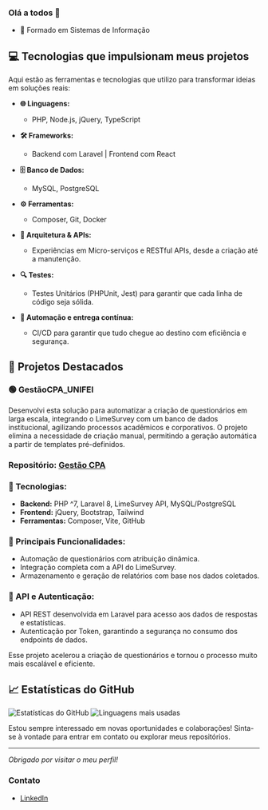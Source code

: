 ### Olá a todos 👋

- 📝 Formado em Sistemas de Informação

## 💻 Tecnologias que impulsionam meus projetos
Aqui estão as ferramentas e tecnologias que utilizo para transformar ideias em soluções reais:

- **🌐 Linguagens:**
  - PHP, Node.js, jQuery, TypeScript

- **🛠️ Frameworks:**
  - Backend com Laravel | Frontend com React

- **🗄️ Banco de Dados:**
  - MySQL, PostgreSQL

- **⚙️ Ferramentas:**
  - Composer, Git, Docker

- **🔑 Arquitetura & APIs:**
  - Experiências em Micro-serviços e RESTful APIs, desde a criação até a manutenção.

- **🔍 Testes:**
  - Testes Unitários (PHPUnit, Jest) para garantir que cada linha de código seja sólida.

- **🔄 Automação e entrega contínua:**
  - CI/CD para garantir que tudo chegue ao destino com eficiência e segurança.
 

## 🚀 Projetos Destacados
### 🟢 GestãoCPA_UNIFEI
Desenvolvi esta solução para automatizar a criação de questionários em larga escala, integrando o LimeSurvey com um banco de dados institucional, agilizando processos acadêmicos e corporativos. O projeto elimina a necessidade de criação manual, permitindo a geração automática a partir de templates pré-definidos.
### Repositório: [Gestão CPA](https://gestaocpa.unifei.edu.br/)
### 📌 Tecnologias:
- **Backend:** PHP ^7, Laravel 8, LimeSurvey API, MySQL/PostgreSQL
- **Frontend:** jQuery, Bootstrap, Tailwind
- **Ferramentas:** Composer, Vite, GitHub

### 📌 Principais Funcionalidades:
- Automação de questionários com atribuição dinâmica.
- Integração completa com a API do LimeSurvey.
- Armazenamento e geração de relatórios com base nos dados coletados.

### 📌 API e Autenticação:
 - API REST desenvolvida em Laravel para acesso aos dados de respostas e estatísticas.
 - Autenticação por Token, garantindo a segurança no consumo dos endpoints de dados.

Esse projeto acelerou a criação de questionários e tornou o processo muito mais escalável e eficiente.


## 📈 Estatísticas do GitHub
![Estatísticas do GitHub](https://github-readme-stats.vercel.app/api?username=tulioalvesss&show_icons=true&theme=radical)
![Linguagens mais usadas](https://github-readme-stats.vercel.app/api/top-langs/?username=tulioalvesss&layout=compact&theme=radical)

Estou sempre interessado em novas oportunidades e colaborações! Sinta-se à vontade para entrar em contato ou explorar meus repositórios.

---

_Obrigado por visitar o meu perfil!_

### Contato
- [LinkedIn](https://br.linkedin.com/in/tulio-caio-freire-alves-896544206)
